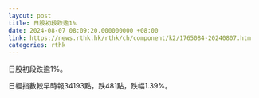 ```yaml
---
layout: post
title: 日股初段跌逾1%
date: 2024-08-07 08:09:20.000000000 +08:00
link: https://news.rthk.hk/rthk/ch/component/k2/1765084-20240807.htm
categories: rthk
---
```


日股初段跌逾1%。

日經指數較早時報34193點，跌481點，跌幅1.39%。
